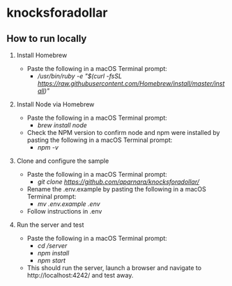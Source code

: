# knocksforadollar

## How to run locally

1. Install Homebrew
    - Paste the following in a macOS Terminal prompt: 
      - */usr/bin/ruby -e "$(curl -fsSL https://raw.githubusercontent.com/Homebrew/install/master/install)"*

2. Install Node via Homebrew
    - Paste the following in a macOS Terminal prompt: 
      - *brew install node*
    - Check the NPM version to confirm node and npm were installed by pasting the following in a macOS Terminal prompt: 
      - *npm -v*

3. Clone and configure the sample 
    - Paste the following in a macOS Terminal prompt: 
      - *git clone https://github.com/aparnara/knocksforadollar/*
    - Rename the .env.example by pasting the following in a macOS Terminal prompt:
      - *mv .env.example .env*
    - Follow instructions in .env

4. Run the server and test
    - Paste the following in a macOS Terminal prompt:
      - *cd /server*
      - *npm install*
      - *npm start*
    - This should run the server, launch a browser and navigate to http://localhost:4242/ and test away. 
